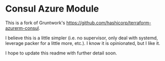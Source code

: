 # Consul Azure Module

This is a fork of Gruntwork's https://github.com/hashicorp/terraform-azurerm-consul.

I believe this is a little simpler (i.e. no supervisor, only deal with systemd, leverage packer for a little more, etc.).
I know it is opinionated, but I like it.

I hope to update this readme with further detail soon.